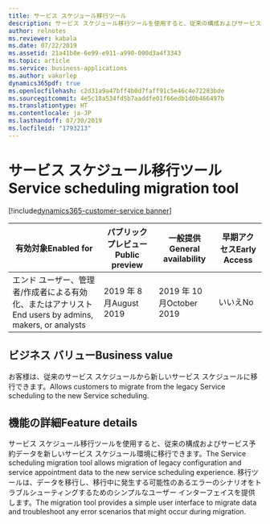 ```yaml
---
title: サービス スケジュール移行ツール
description: サービス スケジュール移行ツールを使用すると、従来の構成およびサービス予約データを新しいサービス スケジュール環境に移行できます。
author: relnotes
ms.reviewer: kabala
ms.date: 07/22/2019
ms.assetid: 21a41b8e-6e99-e911-a990-000d3a4f3343
ms.topic: article
ms.service: business-applications
ms.author: vakorlep
dynamics365pdf: true
ms.openlocfilehash: c2d31a9a47bff4b0d7faff91c5e46c4e72283bde
ms.sourcegitcommit: 4e5c18a534fd5b7aaddfe01f66edb1d0b466497b
ms.translationtype: HT
ms.contentlocale: ja-JP
ms.lasthandoff: 07/30/2019
ms.locfileid: "1793213"
---
```

# <a name="service-scheduling-migration-tool"></a><span data-ttu-id="5e713-103">サービス スケジュール移行ツール</span><span class="sxs-lookup"><span data-stu-id="5e713-103">Service scheduling migration tool</span></span>
[!include[dynamics365-customer-service banner](../includes/dynamics365-customer-service.md)]

| <span data-ttu-id="5e713-104">有効対象</span><span class="sxs-lookup"><span data-stu-id="5e713-104">Enabled for</span></span>    |  <span data-ttu-id="5e713-105">パブリック プレビュー</span><span class="sxs-lookup"><span data-stu-id="5e713-105">Public preview</span></span> | <span data-ttu-id="5e713-106">一般提供</span><span class="sxs-lookup"><span data-stu-id="5e713-106">General availability</span></span> | <span data-ttu-id="5e713-107">早期アクセス</span><span class="sxs-lookup"><span data-stu-id="5e713-107">Early Access</span></span> |
| ---------- | ---------- |---------- |---------- |
|<span data-ttu-id="5e713-108">エンド ユーザー、管理者/作成者による有効化、またはアナリスト</span><span class="sxs-lookup"><span data-stu-id="5e713-108">End users by admins, makers, or analysts</span></span>|<span data-ttu-id="5e713-109">2019 年 8 月</span><span class="sxs-lookup"><span data-stu-id="5e713-109">August 2019</span></span>| <span data-ttu-id="5e713-110">2019 年 10 月</span><span class="sxs-lookup"><span data-stu-id="5e713-110">October 2019</span></span>|<span data-ttu-id="5e713-111">いいえ</span><span class="sxs-lookup"><span data-stu-id="5e713-111">No</span></span> |


## <a name="business-value"></a><span data-ttu-id="5e713-112">ビジネス バリュー</span><span class="sxs-lookup"><span data-stu-id="5e713-112">Business value</span></span>
<!-- bv start -->
<span data-ttu-id="5e713-113">お客様は、従来のサービス スケジュールから新しいサービス スケジュールに移行できます。</span><span class="sxs-lookup"><span data-stu-id="5e713-113">Allows customers to migrate from the legacy Service scheduling to the new Service scheduling.</span></span>
<!-- bv end -->



## <a name="feature-details"></a><span data-ttu-id="5e713-114">機能の詳細</span><span class="sxs-lookup"><span data-stu-id="5e713-114">Feature details</span></span>
<!--feature detail start -->
<span data-ttu-id="5e713-115">サービス スケジュール移行ツールを使用すると、従来の構成およびサービス予約データを新しいサービス スケジュール環境に移行できます。</span><span class="sxs-lookup"><span data-stu-id="5e713-115">The Service scheduling migration tool allows migration of legacy configuration and service appointment data to the new service scheduling experience.</span></span> <span data-ttu-id="5e713-116">移行ツールは、データを移行し、移行中に発生する可能性のあるエラーのシナリオをトラブルシューティングするためのシンプルなユーザー インターフェイスを提供します。</span><span class="sxs-lookup"><span data-stu-id="5e713-116">The migration tool provides a simple user interface to migrate data and troubleshoot any error scenarios that might occur during migration.</span></span>
<!--feature detail end -->











